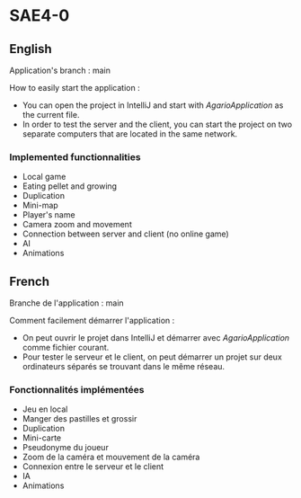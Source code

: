 # SAE4-0

## English

Application's branch : main

How to easily start the application : 

- You can open the project in IntelliJ and start with *AgarioApplication* as the current file.
- In order to test the server and the client, you can start the project on two separate computers that are located in the same network.

### Implemented functionnalities
- Local game
- Eating pellet and growing
- Duplication
- Mini-map
- Player's name
- Camera zoom and movement
- Connection between server and client (no online game)
- AI
- Animations

## French

Branche de l'application : main

Comment facilement démarrer l'application :

- On peut ouvrir le projet dans IntelliJ et démarrer avec *AgarioApplication* comme fichier courant.
- Pour tester le serveur et le client, on peut démarrer un projet sur deux ordinateurs séparés se trouvant dans le même réseau.

### Fonctionnalités implémentées
- Jeu en local
- Manger des pastilles et grossir
- Duplication
- Mini-carte
- Pseudonyme du joueur
- Zoom de la caméra et mouvement de la caméra
- Connexion entre le serveur et le client
- IA
- Animations
